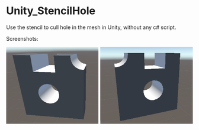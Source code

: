 # Unity_StencilHole
Use the stencil to cull hole in the mesh in Unity, without any c# script.

Screenshots:

![](https://raw.githubusercontent.com/chenyong2github/Unity_StencilHole/master/Screenshots/1.png)
